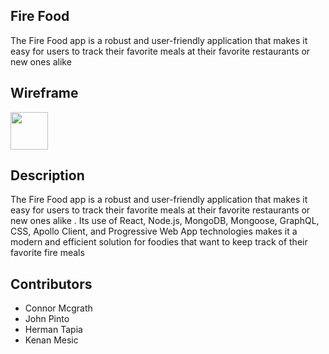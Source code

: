 ## Fire Food
The Fire Food app is a robust and user-friendly application that makes it easy for users to track their favorite meals at their favorite restaurants or new ones alike

## Wireframe
<img src="https://excalidraw.com/#json=mrdqmza9i9EX3MF7_0pXW,zgXVgwH-j2yUuQF34D16PQ" height="60" width="60" >

## Description
The Fire Food app is a robust and user-friendly application that makes it easy for users to track their favorite meals at their favorite restaurants or new ones alike . Its use of React, Node.js, MongoDB, Mongoose, GraphQL, CSS, Apollo Client, and Progressive Web App technologies makes it a modern and efficient solution for foodies that want to keep track of their favorite fire meals
## Contributors

- Connor Mcgrath
- John Pinto
- Herman Tapia
- Kenan Mesic